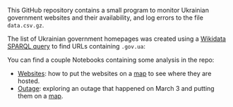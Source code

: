 This GitHub repository contains a small program to monitor Ukrainian
government websites and their availability, and log errors to the file
`data.csv.gz`.

The list of Ukrainian government homepages was created using a [Wikidata SPARQL
query] to find URLs containing `.gov.ua`:

You can find a couple Notebooks containing some analysis in the repo:

* [Websites]: how to put the websites on a [map](https://edsu.github.io/gov-ua/Websites.html) to see where they are hosted.
* [Outage]: exploring an outage that happened on March 3 and putting them on a [map](https://edsu.github.io/gov-ua/Outage.html).

[Websites]: https://github.com/edsu/gov-ua/blob/main/Websites.ipynb
[Outage]: https://github.com/edsu/gov-ua/blob/main/Outage.ipynb
[Peter Krantz]: https://www.peterkrantz.com/
[Wikidata SPARQL query]: https://query.wikidata.org/#SELECT%20DISTINCT%20%3Furl%20WHERE%20%7B%0A%20%20%3Fitem%20wdt%3AP856%20%3Furl%20.%0A%20%20FILTER%28CONTAINS%28LCASE%28STR%28%3Furl%29%29%2C%20%27.gov.ua%27%29%29%0A%7D
